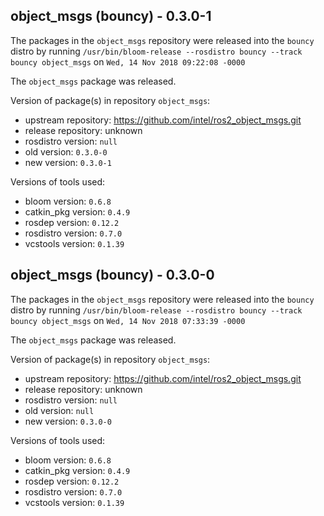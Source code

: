 ## object_msgs (bouncy) - 0.3.0-1

The packages in the `object_msgs` repository were released into the `bouncy` distro by running `/usr/bin/bloom-release --rosdistro bouncy --track bouncy object_msgs` on `Wed, 14 Nov 2018 09:22:08 -0000`

The `object_msgs` package was released.

Version of package(s) in repository `object_msgs`:

- upstream repository: https://github.com/intel/ros2_object_msgs.git
- release repository: unknown
- rosdistro version: `null`
- old version: `0.3.0-0`
- new version: `0.3.0-1`

Versions of tools used:

- bloom version: `0.6.8`
- catkin_pkg version: `0.4.9`
- rosdep version: `0.12.2`
- rosdistro version: `0.7.0`
- vcstools version: `0.1.39`


## object_msgs (bouncy) - 0.3.0-0

The packages in the `object_msgs` repository were released into the `bouncy` distro by running `/usr/bin/bloom-release --rosdistro bouncy --track bouncy object_msgs` on `Wed, 14 Nov 2018 07:33:39 -0000`

The `object_msgs` package was released.

Version of package(s) in repository `object_msgs`:

- upstream repository: https://github.com/intel/ros2_object_msgs.git
- release repository: unknown
- rosdistro version: `null`
- old version: `null`
- new version: `0.3.0-0`

Versions of tools used:

- bloom version: `0.6.8`
- catkin_pkg version: `0.4.9`
- rosdep version: `0.12.2`
- rosdistro version: `0.7.0`
- vcstools version: `0.1.39`


